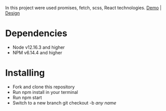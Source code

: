 In this project were used promises, fetch, scss, React technologies.
[Demo](https://nazaryanchyshyn.github.io/Chuk-Jokes/) | [Design](https://www.figma.com/file/ed8dWuE8nGApYkLBioNPH3/Chuck-Norris?node-id=1%3A4)
# Dependencies
* Node v12.16.3 and higher
* NPM v6.14.4 and higher
# Installing
* Fork and clone this repository
* Run npm install in your terminal
* Run npm start
* Switch to a new branch git checkout -b *any name*

